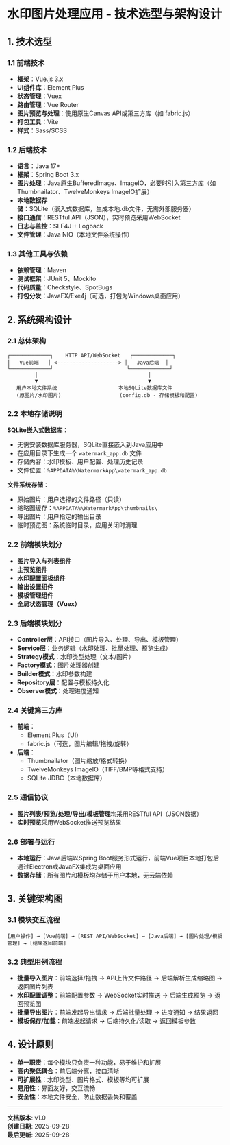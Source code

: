 # 水印图片处理应用 - 技术选型与架构设计

## 1. 技术选型

### 1.1 前端技术
- **框架**：Vue.js 3.x
- **UI组件库**：Element Plus
- **状态管理**：Vuex
- **路由管理**：Vue Router
- **图片预览与处理**：使用原生Canvas API或第三方库（如 fabric.js）
- **打包工具**：Vite
- **样式**：Sass/SCSS

### 1.2 后端技术
- **语言**：Java 17+
- **框架**：Spring Boot 3.x
- **图片处理**：Java原生BufferedImage、ImageIO，必要时引入第三方库（如 Thumbnailator、TwelveMonkeys ImageIO扩展）
- **本地数据存储**：SQLite（嵌入式数据库，生成本地.db文件，无需外部服务器）
- **接口通信**：RESTful API（JSON），实时预览采用WebSocket
- **日志与监控**：SLF4J + Logback
- **文件管理**：Java NIO（本地文件系统操作）

### 1.3 其他工具与依赖
- **依赖管理**：Maven
- **测试框架**：JUnit 5、Mockito
- **代码质量**：Checkstyle、SpotBugs
- **打包分发**：JavaFX/Exe4j（可选，打包为Windows桌面应用）

## 2. 系统架构设计

### 2.1 总体架构

```
┌─────────────┐    HTTP API/WebSocket   ┌─────────────┐
│   Vue前端   │ <--------------------> │   Java后端  │
└─────────────┘                        └─────────────┘
         │                                    │
         ▼                                    ▼
   用户本地文件系统                    本地SQLite数据库文件
   (原图片/水印图片)                   (config.db - 存储模板和配置)
```

### 2.2 本地存储说明

**SQLite嵌入式数据库**：
- 无需安装数据库服务器，SQLite直接嵌入到Java应用中
- 在应用目录下生成一个 `watermark_app.db` 文件
- 存储内容：水印模板、用户配置、处理历史记录
- 文件位置：`%APPDATA%\WatermarkApp\watermark_app.db`

**文件系统存储**：
- 原始图片：用户选择的文件路径（只读）
- 缩略图缓存：`%APPDATA%\WatermarkApp\thumbnails\`
- 导出图片：用户指定的输出目录
- 临时预览图：系统临时目录，应用关闭时清理

### 2.2 前端模块划分
- **图片导入与列表组件**
- **主预览组件**
- **水印配置面板组件**
- **输出设置组件**
- **模板管理组件**
- **全局状态管理（Vuex）**

### 2.3 后端模块划分
- **Controller层**：API接口（图片导入、处理、导出、模板管理）
- **Service层**：业务逻辑（水印处理、批量处理、预览生成）
- **Strategy模式**：水印类型处理（文本/图片）
- **Factory模式**：图片处理器创建
- **Builder模式**：水印参数构建
- **Repository层**：配置与模板持久化
- **Observer模式**：处理进度通知

### 2.4 关键第三方库
- **前端**：
  - Element Plus（UI）
  - fabric.js（可选，图片编辑/拖拽/旋转）
- **后端**：
  - Thumbnailator（图片缩放/格式转换）
  - TwelveMonkeys ImageIO（TIFF/BMP等格式支持）
  - SQLite JDBC（本地数据库）

### 2.5 通信协议
- **图片列表/预览/处理/导出/模板管理**均采用RESTful API（JSON数据）
- **实时预览**采用WebSocket推送预览结果

### 2.6 部署与运行
- **本地运行**：Java后端以Spring Boot服务形式运行，前端Vue项目本地打包后通过Electron或JavaFX集成为桌面应用
- **数据存储**：所有图片和模板均存储于用户本地，无云端依赖

## 3. 关键架构图

### 3.1 模块交互流程
```
[用户操作] → [Vue前端] → [REST API/WebSocket] → [Java后端] → [图片处理/模板管理] → [结果返回前端]
```

### 3.2 典型用例流程
- **批量导入图片**：前端选择/拖拽 → API上传文件路径 → 后端解析生成缩略图 → 返回图片列表
- **水印配置调整**：前端配置参数 → WebSocket实时推送 → 后端生成预览 → 返回预览图
- **批量导出图片**：前端发起导出请求 → 后端批量处理 → 进度通知 → 结果返回
- **模板保存/加载**：前端发起请求 → 后端持久化/读取 → 返回模板参数

## 4. 设计原则
- **单一职责**：每个模块只负责一种功能，易于维护和扩展
- **高内聚低耦合**：前后端分离，接口清晰
- **可扩展性**：水印类型、图片格式、模板等均可扩展
- **易用性**：界面友好，交互流畅
- **安全性**：本地文件安全，防止数据丢失和覆盖

---

**文档版本**: v1.0  
**创建日期**: 2025-09-28  
**最后更新**: 2025-09-28
